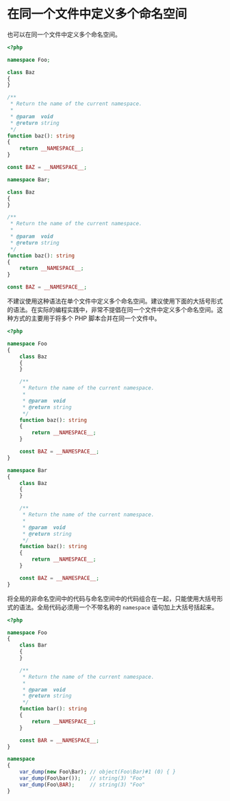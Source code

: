 # 在同一个文件中定义多个命名空间

也可以在同一个文件中定义多个命名空间。

```php
<?php

namespace Foo;

class Baz
{
}

/**
 * Return the name of the current namespace.
 *
 * @param  void
 * @return string
 */
function baz(): string
{
    return __NAMESPACE__;
}

const BAZ = __NAMESPACE__;

namespace Bar;

class Baz
{
}

/**
 * Return the name of the current namespace.
 *
 * @param  void
 * @return string
 */
function baz(): string
{
    return __NAMESPACE__;
}

const BAZ = __NAMESPACE__;

```

不建议使用这种语法在单个文件中定义多个命名空间。建议使用下面的大括号形式的语法。在实际的编程实践中，非常不提倡在同一个文件中定义多个命名空间。这种方式的主要用于将多个 PHP 脚本合并在同一个文件中。

```php
<?php

namespace Foo
{
    class Baz
    {
    }

    /**
     * Return the name of the current namespace.
     *
     * @param  void
     * @return string
     */
    function baz(): string
    {
        return __NAMESPACE__;
    }

    const BAZ = __NAMESPACE__;
}

namespace Bar
{
    class Baz
    {
    }

    /**
     * Return the name of the current namespace.
     *
     * @param  void
     * @return string
     */
    function baz(): string
    {
        return __NAMESPACE__;
    }

    const BAZ = __NAMESPACE__;
}

```

将全局的非命名空间中的代码与命名空间中的代码组合在一起，只能使用大括号形式的语法。全局代码必须用一个不带名称的 `namespace` 语句加上大括号括起来。

```php
<?php

namespace Foo
{
    class Bar
    {
    }

    /**
     * Return the name of the current namespace.
     *
     * @param  void
     * @return string
     */
    function bar(): string
    {
        return __NAMESPACE__;
    }

    const BAR = __NAMESPACE__;
}

namespace
{
    var_dump(new Foo\Bar); // object(Foo\Bar)#1 (0) { }
    var_dump(Foo\bar());   // string(3) "Foo"
    var_dump(Foo\BAR);     // string(3) "Foo"
}

```

